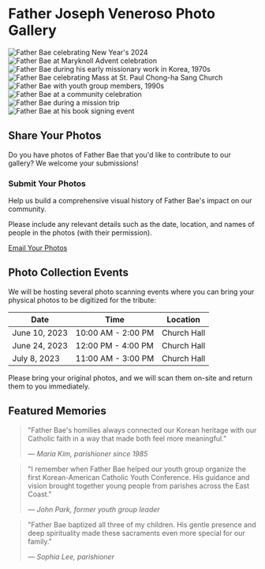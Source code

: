 # Father Joseph Veneroso Photo Gallery

<div class="gallery">
  <div class="gallery-item">
    <img src="../assets/images/2024-newyears.JPG" alt="Father Bae celebrating New Year's 2024">
  </div>
  <div class="gallery-item">
    <img src="../assets/images/2025-advent-maryknoll.png" alt="Father Bae at Maryknoll Advent celebration">
  </div>
  <div class="gallery-item">
    <img src="../assets/images/placeholder1.jpg" alt="Father Bae during his early missionary work in Korea, 1970s">
  </div>
  <div class="gallery-item">
    <img src="../assets/images/placeholder2.jpg" alt="Father Bae celebrating Mass at St. Paul Chong-ha Sang Church">
  </div>
  <div class="gallery-item">
    <img src="../assets/images/placeholder3.jpg" alt="Father Bae with youth group members, 1990s">
  </div>
  <div class="gallery-item">
    <img src="../assets/images/placeholder4.jpg" alt="Father Bae at a community celebration">
  </div>
  <div class="gallery-item">
    <img src="../assets/images/placeholder5.jpg" alt="Father Bae during a mission trip">
  </div>
  <div class="gallery-item">
    <img src="../assets/images/placeholder6.jpg" alt="Father Bae at his book signing event">
  </div>
</div>

## Share Your Photos

Do you have photos of Father Bae that you'd like to contribute to our gallery? We welcome your submissions!

<div class="cta-box">
  <h3>Submit Your Photos</h3>
  <p>Help us build a comprehensive visual history of Father Bae's impact on our community.</p>
  <p>Please include any relevant details such as the date, location, and names of people in the photos (with their permission).</p>
  <a href="mailto:photos@example.com" class="cta-button">Email Your Photos</a>
</div>

## Photo Collection Events

We will be hosting several photo scanning events where you can bring your physical photos to be digitized for the tribute:

| Date | Time | Location |
|------|------|----------|
| June 10, 2023 | 10:00 AM - 2:00 PM | Church Hall |
| June 24, 2023 | 12:00 PM - 4:00 PM | Church Hall |
| July 8, 2023 | 11:00 AM - 3:00 PM | Church Hall |

Please bring your original photos, and we will scan them on-site and return them to you immediately.

## Featured Memories

<div class="testimonial-slider">
  <div class="testimonial">
    <blockquote>
      <p>"Father Bae's homilies always connected our Korean heritage with our Catholic faith in a way that made both feel more meaningful."</p>
      <cite>— Maria Kim, parishioner since 1985</cite>
    </blockquote>
  </div>
  <div class="testimonial">
    <blockquote>
      <p>"I remember when Father Bae helped our youth group organize the first Korean-American Catholic Youth Conference. His guidance and vision brought together young people from parishes across the East Coast."</p>
      <cite>— John Park, former youth group leader</cite>
    </blockquote>
  </div>
  <div class="testimonial">
    <blockquote>
      <p>"Father Bae baptized all three of my children. His gentle presence and deep spirituality made these sacraments even more special for our family."</p>
      <cite>— Sophia Lee, parishioner</cite>
    </blockquote>
  </div>
</div>

<script>
  // This will be replaced by the main.js functionality
  console.log("Gallery page loaded");
</script>

<link rel="stylesheet" href="../assets/css/style.css">
<script src="../assets/js/main.js"></script> 